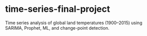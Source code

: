 # time-series-final-project
Time series analysis of global land temperatures (1900–2015) using SARIMA, Prophet, ML, and change-point detection.
